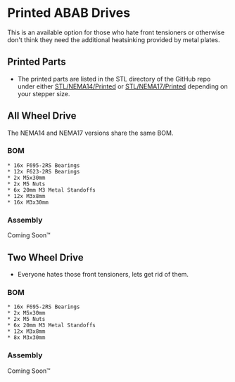 # Printed ABAB Drives

This is an available option for those who hate front tensioners or otherwise don't think they need the additional heatsinking provided by metal plates.

## Printed Parts
* The printed parts are listed in the STL directory of the GitHub repo under either [STL/NEMA14/Printed](https://github.com/aTinyShellScript/v2.4_AWD/tree/main/STLs/NEMA14/Printed) or [STL/NEMA17/Printed](https://github.com/aTinyShellScript/v2.4_AWD/tree/main/STLs/NEMA17/Printed) depending on your stepper size. 

## All Wheel Drive
The NEMA14 and NEMA17 versions share the same BOM.

### BOM
    * 16x F695-2RS Bearings
    * 12x F623-2RS Bearings
    * 2x M5x30mm
    * 2x M5 Nuts
    * 6x 20mm M3 Metal Standoffs
    * 12x M3x8mm
    * 16x M3x30mm

### Assembly

Coming Soon™

## Two Wheel Drive
* Everyone hates those front tensioners, lets get rid of them.

### BOM
    * 16x F695-2RS Bearings
    * 2x M5x30mm
    * 2x M5 Nuts
    * 6x 20mm M3 Metal Standoffs
    * 12x M3x8mm
    * 8x M3x30mm

### Assembly

Coming Soon™